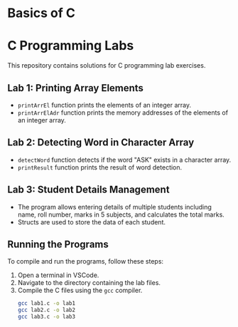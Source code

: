 # Basics of C 
# C Programming Labs

This repository contains solutions for C programming lab exercises.

## Lab 1: Printing Array Elements

- `printArrEl` function prints the elements of an integer array.
- `printArrElAdr` function prints the memory addresses of the elements of an integer array.

## Lab 2: Detecting Word in Character Array

- `detectWord` function detects if the word "ASK" exists in a character array.
- `printResult` function prints the result of word detection.

## Lab 3: Student Details Management

- The program allows entering details of multiple students including name, roll number, marks in 5 subjects, and calculates the total marks.
- Structs are used to store the data of each student.

## Running the Programs

To compile and run the programs, follow these steps:

1. Open a terminal in VSCode.
2. Navigate to the directory containing the lab files.
3. Compile the C files using the `gcc` compiler.
   ```bash
   gcc lab1.c -o lab1
   gcc lab2.c -o lab2
   gcc lab3.c -o lab3
